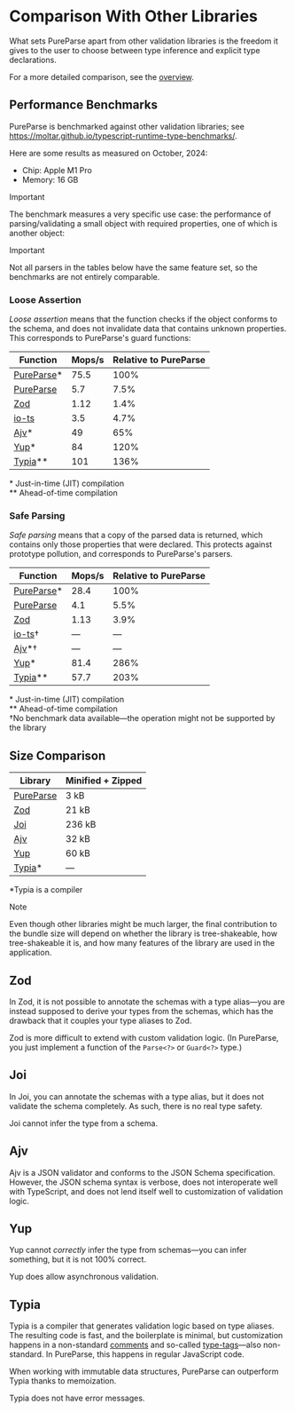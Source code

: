 # Comparison With Other Libraries

What sets PureParse apart from other validation libraries is the freedom it gives to the user to choose between type inference and explicit type declarations.

For a more detailed comparison, see the [overview](./overview).

## Performance Benchmarks

PureParse is benchmarked against other validation libraries; see https://moltar.github.io/typescript-runtime-type-benchmarks/.

Here are some results as measured on October, 2024:

- Chip: Apple M1 Pro
- Memory: 16 GB

> [!IMPORTANT]
> The benchmark measures a very specific use case: the performance of parsing/validating a small object with required properties, one of which is another object:

> [!IMPORTANT]
> Not all parsers in the tables below have the same feature set, so the benchmarks are not entirely comparable.

### Loose Assertion

_Loose assertion_ means that the function checks if the object conforms to the schema, and does not invalidate data that contains unknown properties. This corresponds to PureParse's guard functions:

| Function                                         | Mops/s | Relative to PureParse |
| ------------------------------------------------ | ------ | --------------------- |
| [PureParse](/api/guard/object#objectGuard)\*     | 75.5   | 100%                  |
| [PureParse](/api/guard/object#objectGuardNoJit)  | 5.7    | 7.5%                  |
| [Zod](https://www.npmjs.com/package/zod)         | 1.12   | 1.4%                  |
| [io-ts](https://www.npmjs.com/package/io-ts)     | 3.5    | 4.7%                  |
| [Ajv](https://www.npmjs.com/package/ajv)\*       | 49     | 65%                   |
| [Yup](https://www.npmjs.com/package/yup)\*       | 84     | 120%                  |
| [Typia](https://www.npmjs.com/package/typia)\*\* | 101    | 136%                  |

\* Just-in-time (JIT) compilation<br>
\*\* Ahead-of-time compilation<br>

### Safe Parsing

_Safe parsing_ means that a copy of the parsed data is returned, which contains only those properties that were declared. This protects against prototype pollution, and corresponds to PureParse's parsers.

| Function                                         | Mops/s | Relative to PureParse |
| ------------------------------------------------ | ------ | --------------------- |
| [PureParse](/api/parse/object#object)\*          | 28.4   | 100%                  |
| [PureParse](/api/parse/object#objectNoJit)       | 4.1    | 5.5%                  |
| [Zod](https://www.npmjs.com/package/zod)         | 1.13   | 3.9%                  |
| [io-ts](https://www.npmjs.com/package/io-ts)†    | —      | —                     |
| [Ajv](https://www.npmjs.com/package/ajv)\*†      | —      | —                     |
| [Yup](https://www.npmjs.com/package/yup)\*       | 81.4   | 286%                  |
| [Typia](https://www.npmjs.com/package/typia)\*\* | 57.7   | 203%                  |

\* Just-in-time (JIT) compilation<br>
\*\* Ahead-of-time compilation<br>
†No benchmark data available—the operation might not be supported by the library<br>

## Size Comparison

| Library                                               | Minified + Zipped |
| ----------------------------------------------------- | ----------------- |
| [PureParse](https://www.npmjs.com/package/pure-parse) | 3 kB              |
| [Zod](https://www.npmjs.com/package/zod)              | 21 kB             |
| [Joi](https://www.npmjs.com/package/joi)              | 236 kB            |
| [Ajv](https://www.npmjs.com/package/ajv)              | 32 kB             |
| [Yup](https://www.npmjs.com/package/yup)              | 60 kB             |
| [Typia](https://www.npmjs.com/package/typia)\*        | —                 |

\*Typia is a compiler

> [!NOTE]
> Even though other libraries might be much larger, the final contribution to the bundle size will depend on whether the library is tree-shakeable, how tree-shakeable it is, and how many features of the library are used in the application.

## Zod

In Zod, it is not possible to annotate the schemas with a type alias—you are instead supposed to derive your types from the schemas, which has the drawback that it couples your type aliases to Zod.

Zod is more difficult to extend with custom validation logic. (In PureParse, you just implement a function of the `Parse<?>` or `Guard<?>` type.)

## Joi

In Joi, you can annotate the schemas with a type alias, but it does not validate the schema completely. As such, there is no real type safety.

Joi cannot infer the type from a schema.

## Ajv

Ajv is a JSON validator and conforms to the JSON Schema specification. However, the JSON schema syntax is verbose, does not interoperate well with TypeScript, and does not lend itself well to customization of validation logic.

## Yup

Yup cannot _correctly_ infer the type from schemas—you can infer something, but it is not 100% correct.

Yup does allow asynchronous validation.

## Typia

Typia is a compiler that generates validation logic based on type aliases. The resulting code is fast, and the boilerplate is minimal, but customization happens in a non-standard [comments](https://typia.io/docs/validators/tags/#comment-tags) and so-called [type-tags](https://typia.io/docs/validators/tags/#type-tags)—also non-standard. In PureParse, this happens in regular JavaScript code.

When working with immutable data structures, PureParse can outperform Typia thanks to memoization.

Typia does not have error messages.
